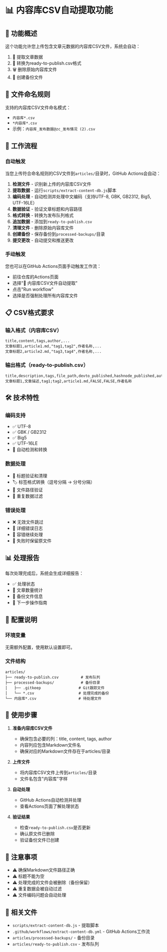 # 📊 内容库CSV自动提取功能

## 🎯 功能概述

这个功能允许您上传包含文章元数据的内容库CSV文件，系统会自动：
1. 📝 提取文章数据
2. 📄 转换为ready-to-publish.csv格式
3. 🗑️ 删除原始内容库文件
4. 💾 创建备份文件

## 📁 文件命名规则

支持的内容库CSV文件命名模式：
- `内容库*.csv`
- `*内容库*.csv`
- 示例：`内容库_发布数据@zc_发布情况 (2).csv`

## 🔄 工作流程

### 自动触发
当您上传符合命名规则的CSV文件到`articles/`目录时，GitHub Actions会自动：

1. **检测文件** - 识别新上传的内容库CSV文件
2. **提取数据** - 运行`scripts/extract-content-db.js`脚本
3. **编码处理** - 自动检测并处理中文编码（支持UTF-8, GBK, GB2312, Big5, UTF-16LE）
4. **数据验证** - 验证文章标题和内容路径
5. **格式转换** - 转换为发布队列格式
6. **追加数据** - 添加到`ready-to-publish.csv`
7. **清理文件** - 删除原始内容库文件
8. **创建备份** - 保存备份到`processed-backups/`目录
9. **提交更改** - 自动提交和推送更改

### 手动触发
您也可以在GitHub Actions页面手动触发工作流：
- 前往仓库的Actions页面
- 选择"🔄 内容库CSV文件自动提取"
- 点击"Run workflow"
- 选择是否强制处理所有内容库文件

## 📋 CSV格式要求

### 输入格式（内容库CSV）
```csv
title,content,tags,author,...
文章标题1,article1.md,"tag1,tag2",作者名称,...
文章标题2,article2.md,"tag3,tag4",作者名称,...
```

### 输出格式（ready-to-publish.csv）
```csv
title,description,tags,file_path,devto_published,hashnode_published,author
文章标题1,文章描述,tag1;tag2,article1.md,FALSE,FALSE,作者名称
```

## 🛠️ 技术特性

### 编码支持
- ✅ UTF-8
- ✅ GBK / GB2312
- ✅ Big5
- ✅ UTF-16LE
- 🔄 自动检测和转换

### 数据处理
- 📝 标题验证和清理
- 🏷️ 标签格式转换（逗号分隔 → 分号分隔）
- 📄 文件路径验证
- 🚫 重复数据过滤

### 错误处理
- ❌ 无效文件跳过
- 📝 详细错误日志
- 🔄 容错继续处理
- 💾 失败时保留原文件

## 📊 处理报告

每次处理完成后，系统会生成详细报告：
- ✅ 处理状态
- 📝 文章数量统计
- 💾 备份文件信息
- 🎯 下一步操作指南

## 🔧 配置说明

### 环境变量
无需额外配置，使用默认设置即可。

### 文件结构
```
articles/
├── ready-to-publish.csv          # 发布队列
├── processed-backups/            # 备份目录
│   ├── .gitkeep                 # Git跟踪文件
│   └── *.csv                    # 处理完成的备份
└── 内容库*.csv                   # 待处理文件
```

## 🚀 使用步骤

1. **准备内容库CSV文件**
   - 确保包含必要的列：title, content, tags, author
   - 内容列应包含Markdown文件名
   - 确保对应的Markdown文件存在于articles/目录

2. **上传文件**
   - 将内容库CSV文件上传到`articles/`目录
   - 文件名包含"内容库"字样

3. **自动处理**
   - GitHub Actions自动检测并处理
   - 查看Actions页面了解处理状态

4. **验证结果**
   - 检查`ready-to-publish.csv`是否更新
   - 确认原文件已删除
   - 验证备份文件已创建

## 📝 注意事项

- ⚠️ 确保Markdown文件路径正确
- ⚠️ 标题不能为空
- ⚠️ 处理完成的文件会被删除（备份保留）
- ⚠️ 重复数据会被自动过滤
- ⚠️ 文件编码问题会自动处理

## 🔗 相关文件

- `scripts/extract-content-db.js` - 提取脚本
- `.github/workflows/extract-content-db.yml` - GitHub Actions工作流
- `articles/processed-backups/` - 备份目录
- `articles/ready-to-publish.csv` - 发布队列 